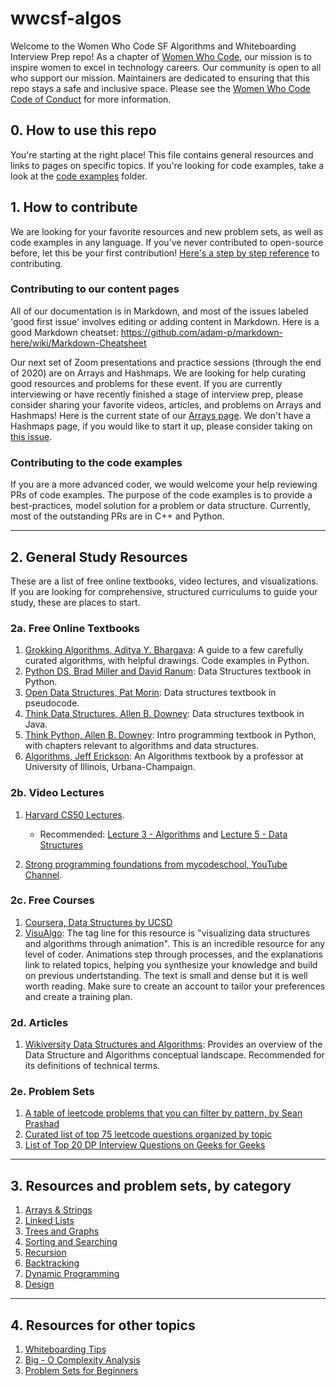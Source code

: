 # wwcsf-algos
Welcome to the Women Who Code SF Algorithms and Whiteboarding Interview Prep repo! As a chapter of [Women Who Code](https://www.womenwhocode.com), our mission is to inspire women to excel in technology careers. Our community is open to all who support our mission. Maintainers are dedicated to ensuring that this repo stays a safe and inclusive space. Please see the [Women Who Code Code of Conduct](https://www.womenwhocode.com/codeofconduct) for more information.

## 0. How to use this repo
You're starting at the right place! This file contains general resources and links to pages on specific topics.
If you're looking for code examples, take a look at the [code examples](https://github.com/WomenWhoCode/wwcsf-algos/blob/master/code-examples) folder.

## 1. How to contribute
We are looking for your favorite resources and new problem sets, as well as code examples in any language. If you've never contributed to open-source before, let this be your first contribution! [Here's a step by step reference](https://akrabat.com/the-beginners-guide-to-contributing-to-a-github-project/) to contributing.   

### Contributing to our content pages
All of our documentation is in Markdown, and most of the issues labeled 'good first issue' involves editing or adding content in Markdown. Here is a good Markdown cheatset: https://github.com/adam-p/markdown-here/wiki/Markdown-Cheatsheet  

Our next set of Zoom presentations and practice sessions (through the end of 2020) are on Arrays and Hashmaps. We are looking for help curating good resources  and problems for these event. If you are currently interviewing or have recently finished a stage of interview prep, please consider sharing your favorite videos, articles, and problems on Arrays and Hashmaps! Here is the current state of our [Arrays page](https://github.com/WomenWhoCode/wwcsf-algos/blob/master/topics/arrays-strings.md). We don't have a Hashmaps page, if you would like to start it up, please consider taking on [this issue](https://github.com/WomenWhoCode/wwcsf-algos/issues/48).

### Contributing to the code examples
If you are a more advanced coder, we would welcome your help reviewing PRs of code examples. The purpose of the code examples is to provide a best-practices, model solution for a problem or data structure. Currently, most of the outstanding PRs are in C++ and Python. 

---

## 2. General Study Resources
These are a list of free online textbooks, video lectures, and visualizations. If you are looking for comprehensive, structured curriculums to guide your study, these are places to start.

### 2a. Free Online Textbooks
1. [Grokking Algorithms, Aditya Y. Bhargava](https://livebook.manning.com/book/grokking-algorithms/about-this-book/): A guide to a few carefully curated algorithms, with helpful drawings. Code examples in Python.  
2. [Python DS, Brad Miller and David Ranum](https://runestone.academy/runestone/books/published/pythonds/index.html): Data Structures textbook in Python. 
3. [Open Data Structures, Pat Morin](https://opendatastructures.org/ods-python/): Data structures textbook in pseudocode.
4. [Think Data Structures, Allen B. Downey](http://greenteapress.com/thinkdast/thinkdast.pdf): Data structures textbook in Java.
5. [Think Python, Allen B. Downey](http://greenteapress.com/thinkpython2/html/index.html): Intro programming textbook in Python, with chapters relevant to algorithms and data structures. 
6. [Algorithms, Jeff Erickson](http://jeffe.cs.illinois.edu/teaching/algorithms/): An Algorithms textbook by a professor at  University of Illinois, Urbana-Champaign.

### 2b. Video Lectures  
1. [Harvard CS50 Lectures](https://www.youtube.com/playlist?list=PLhQjrBD2T381L3iZyDTxRwOBuUt6m1FnW).
    * Recommended: [Lecture 3 - Algorithms](https://www.youtube.com/watch?v=fykrlqbV9wM&list=PLhQjrBD2T381L3iZyDTxRwOBuUt6m1FnW&t=0s) and [Lecture 5 - Data Structures](https://www.youtube.com/watch?v=4IrUAqYKjIA&list=PLhQjrBD2T381L3iZyDTxRwOBuUt6m1FnW&t=0s)
    
2. [Strong programming foundations from mycodeschool, YouTube Channel](https://www.youtube.com/channel/UClEEsT7DkdVO_fkrBw0OTrA).


 ### 2c. Free Courses
 1. [Coursera, Data Structures by UCSD](https://www.coursera.org/learn/data-structures/home/welcome)
 2. [VisuAlgo](https://visualgo.net/en): The tag line for this resource is "visualizing data structures and algorithms through animation". This is an incredible resource for any level of coder. Animations step through processes, and the explanations link to related topics, helping you synthesize your knowledge and build on previous undertstanding. The text is small and dense but it is well worth reading. Make sure to create an account to tailor your preferences and create a training plan.
 
 ### 2d. Articles
 1. [Wikiversity Data Structures and Algorithms](https://en.wikiversity.org/wiki/Data_Structures_and_Algorithms): Provides an overview of the Data Structure and Algorithms conceptual landscape. Recommended for its definitions of technical terms.

 ### 2e. Problem Sets
 1. [A table of leetcode problems that you can filter by pattern, by Sean Prashad](https://seanprashad.com/leetcode-patterns/)
 2. [Curated list of top 75 leetcode questions organized by topic](https://www.teamblind.com/post/New-Year-Gift---Curated-List-of-Top-75-LeetCode-Questions-to-Save-Your-Time-OaM1orEU)
3. [List of Top 20 DP Interview Questions on Geeks for Geeks](https://www.geeksforgeeks.org/top-20-dynamic-programming-interview-questions/)


 ---

## 3. Resources and problem sets, by category
1. [Arrays & Strings](https://github.com/WomenWhoCode/wwcsf-algos/blob/master/topics/arrays-strings.md)
2. [Linked Lists](https://github.com/WomenWhoCode/wwcsf-algos/blob/master/topics/linked-lists.md)
3. [Trees and Graphs](https://github.com/WomenWhoCode/wwcsf-algos/blob/master/topics/trees-graphs.md)
4. [Sorting and Searching](https://github.com/WomenWhoCode/wwcsf-algos/blob/master/topics/sorting-searching.md)
5. [Recursion](https://github.com/WomenWhoCode/wwcsf-algos/blob/master/topics/recursion.md)
6. [Backtracking](https://github.com/WomenWhoCode/wwcsf-algos/blob/master/topics/backtracking.md)
7. [Dynamic Programming](https://github.com/WomenWhoCode/wwcsf-algos/blob/master/topics/dynamic-programming.md)
8. [Design](https://github.com/WomenWhoCode/wwcsf-algos/blob/master/topics/design.md)

---

## 4. Resources for other topics
1. [Whiteboarding Tips](https://github.com/WomenWhoCode/wwcsf-algos/blob/master/topics/whiteboarding.md)
2. [Big - O Complexity Analysis](https://github.com/WomenWhoCode/wwcsf-algos/blob/master/topics/big-O.md)
3. [Problem Sets for Beginners](https://github.com/WomenWhoCode/wwcsf-algos/blob/master/topics/beginnerQs.md)
